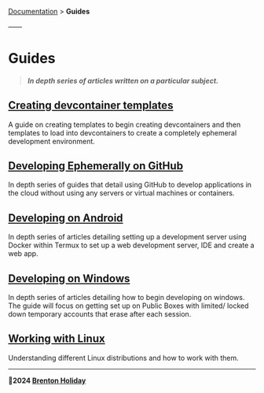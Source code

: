 [Documentation](../) > __Guides__

——

# Guides

> #### *In depth series of articles written on a particular subject.*

## [Creating devcontainer templates](creating-devcontainer-templates/README.md)

A guide on creating templates to begin creating devcontainers and then templates to load into devcontainers to create a completely ephemeral development environment.

## [__Developing Ephemerally on GitHub__](developing-on-github/README.md)

In depth series of guides that detail using GitHub to develop applications in the cloud without using any servers or virtual machines or containers.

## [__Developing on Android__](developing-on-andrioid/README.md)

In depth series of articles detailing setting up a development server using Docker within Termux to set up a web development server, IDE and create a web app.

## [Developing on Windows](developing-on-windows/README.md)

In depth series of articles detailing how to begin developing on windows. The guide will focus on getting set up on Public Boxes with limited/ locked down temporary accounts that erase after each session.

## [Working with Linux](./working-with-linux/README.md)

Understanding different Linux distributions and how to work with them.

***

**🤍2024 [Brenton Holiday](https://8rents.github.io)**
